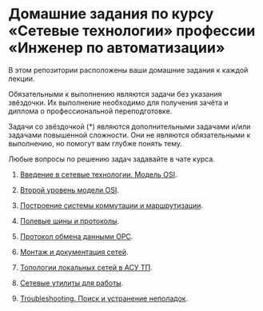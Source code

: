 # Домашние задания по курсу «Сетевые технологии» профессии «Инженер по автоматизации»


В этом репозитории расположены ваши домашние задания к каждой лекции. 

Обязательными к выполнению являются задачи без указания звёздочки. Их выполнение необходимо для получения зачёта и диплома о профессиональной переподготовке.

Задачи со звёздочкой (*) являются дополнительными задачами и/или задачами повышенной сложности. Они не являются обязательными к выполнению, но помогут вам глубже понять тему.

Любые вопросы по решению задач задавайте в чате курса.



1. [Введение в сетевые технологии. Модель OSI](1/).
 
2. [Второй уровень модели OSI](2/).

3. [Построение системы коммутации и маршрутизации](3/).

4. [Полевые шины и протоколы](4/).

5. [Протокол обмена данными OPC](5/).

6. [Монтаж и документация сетей](https://github.com/netology-code/pnet-homeworks/blob/main/readme_6.md).

7. [Топологии локальных сетей в АСУ ТП](7/).

8. [Сетевые утилиты для работы](8/).

9. [Troubleshooting. Поиск и устранение неполадок](9/).

